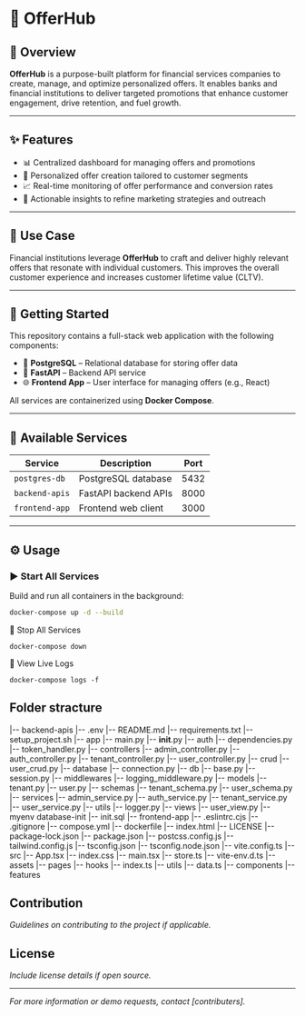 # 💼 OfferHub

## 📖 Overview

**OfferHub** is a purpose-built platform for financial services companies to create, manage, and optimize personalized offers. It enables banks and financial institutions to deliver targeted promotions that enhance customer engagement, drive retention, and fuel growth.

---

## ✨ Features

- 📊 Centralized dashboard for managing offers and promotions  
- 🧩 Personalized offer creation tailored to customer segments  
- 📈 Real-time monitoring of offer performance and conversion rates  
- 🧠 Actionable insights to refine marketing strategies and outreach  

---

## 🏦 Use Case

Financial institutions leverage **OfferHub** to craft and deliver highly relevant offers that resonate with individual customers. This improves the overall customer experience and increases customer lifetime value (CLTV).

---

## 🚀 Getting Started

This repository contains a full-stack web application with the following components:

- 🐘 **PostgreSQL** – Relational database for storing offer data  
- 🧠 **FastAPI** – Backend API service  
- 🌐 **Frontend App** – User interface for managing offers (e.g., React)

All services are containerized using **Docker Compose**.

---

## 🧰 Available Services

| Service        | Description           | Port |
|----------------|-----------------------|------|
| `postgres-db`  | PostgreSQL database   | 5432 |
| `backend-apis` | FastAPI backend APIs  | 8000 |
| `frontend-app` | Frontend web client   | 3000 |

---

## ⚙️ Usage

### ▶️ Start All Services

Build and run all containers in the background:

```bash
docker-compose up -d --build
```

🛑 Stop All Services
```
docker-compose down
```
📄 View Live Logs

```
docker-compose logs -f
```

## Folder stracture
|-- backend-apis
  |-- .env
  |-- README.md
  |-- requirements.txt
  |-- setup_project.sh
  |-- app
    |-- main.py
    |-- __init__.py
    |-- auth
      |-- dependencies.py
      |-- token_handler.py
    |-- controllers
      |-- admin_controller.py
      |-- auth_controller.py
      |-- tenant_controller.py
      |-- user_controller.py
    |-- crud
      |-- user_crud.py
    |-- database
      |-- connection.py
    |-- db
      |-- base.py
      |-- session.py
    |-- middlewares
      |-- logging_middleware.py
    |-- models
      |-- tenant.py
      |-- user.py
    |-- schemas
      |-- tenant_schema.py
      |-- user_schema.py
    |-- services
      |-- admin_service.py
      |-- auth_service.py
      |-- tenant_service.py
      |-- user_service.py
    |-- utils
      |-- logger.py
    |-- views
      |-- user_view.py
  |-- myenv
database-init
  |-- init.sql
|-- frontend-app
  |-- .eslintrc.cjs
  |-- .gitignore
  |-- compose.yml
  |-- dockerfile
  |-- index.html
  |-- LICENSE
  |-- package-lock.json
  |-- package.json
  |-- postcss.config.js
  |-- tailwind.config.js
  |-- tsconfig.json
  |-- tsconfig.node.json
  |-- vite.config.ts
  |-- src
    |-- App.tsx
    |-- index.css
    |-- main.tsx
    |-- store.ts
    |-- vite-env.d.ts
    |-- assets
    |-- pages
    |-- hooks
      |-- index.ts
    |-- utils
      |-- data.ts
    |-- components
    |-- features



## Contribution
*Guidelines on contributing to the project if applicable.*

## License
*Include license details if open source.*

---

*For more information or demo requests, contact [contributers].*
